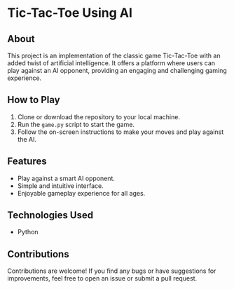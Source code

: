 # Tic-Tac-Toe Using AI

## About
This project is an implementation of the classic game Tic-Tac-Toe with an added twist of artificial intelligence. It offers a platform where users can play against an AI opponent, providing an engaging and challenging gaming experience.

## How to Play
1. Clone or download the repository to your local machine.
2. Run the `game.py` script to start the game.
3. Follow the on-screen instructions to make your moves and play against the AI.

## Features
- Play against a smart AI opponent.
- Simple and intuitive interface.
- Enjoyable gameplay experience for all ages.

## Technologies Used
- Python

## Contributions
Contributions are welcome! If you find any bugs or have suggestions for improvements, feel free to open an issue or submit a pull request.
